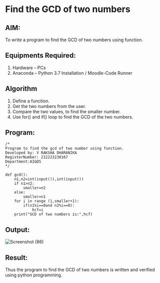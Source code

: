# Find the GCD of two numbers

## AIM:
To write a program to find the GCD of two numbers using function.

## Equipments Required:
1. Hardware – PCs
2. Anaconda – Python 3.7 Installation / Moodle-Code Runner

## Algorithm
1. Define a function.
2. Get the two numbers from the user.
3. Compare the two values, to find the smaller number.
4. Use for() and if() loop to find the GCD of the two numbers.

## Program:
```
/*
Program to find the gcd of two number using function.
Developed by: V RAKSHA DHARANIKA
RegisterNumber: 212223230167
Department:AI&DS 
*/
```

```
def gcd():
    n1,n2=int(input()),int(input())
    if n1>n2:
        smaller=n2
    else:
        smaller=n1
    for i in range (1,smaller+1):
        if(n1%i==0and n2%i==0):
            hcf=i
    print("GCD of two numbers is:",hcf)
```
## Output:
![Screenshot (86)](https://github.com/rakshadharanika/GCD-of-two-numbers/assets/149348380/ea91db5f-426a-424e-8b22-d8b128ea3b6d)



## Result:
Thus the program to find the GCD of two numbers is written and verified using python programming.
